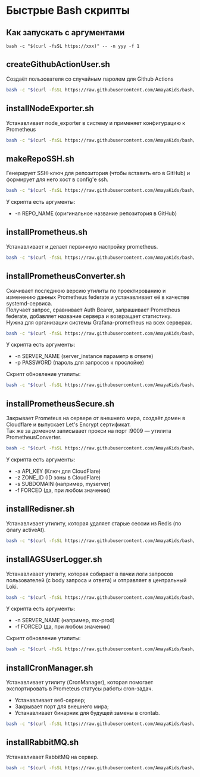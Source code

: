 # Быстрые Bash скрипты

## Как запускать с аргументами
```
bash -c "$(curl -fsSL https://xxx)" -- -n yyy -f 1
```

## createGithubActionUser.sh
Создаёт пользователя со случайным паролем для Github Actions
```sh
bash -c "$(curl -fsSL https://raw.githubusercontent.com/AmayaKids/bash/main/createGithubActionUser.sh?t=2)"
```

## installNodeExporter.sh
Устанавливает node_exporter в систему и применяет конфигурацию к Prometheus
```sh
bash -c "$(curl -fsSL https://raw.githubusercontent.com/AmayaKids/bash/main/installNodeExporter.sh?t=3)"
```

## makeRepoSSH.sh
Генерирует SSH-ключ для репозитория (чтобы вставить его в GitHub) и формирует для него хост в config'е ssh.
```sh
bash -c "$(curl -fsSL https://raw.githubusercontent.com/AmayaKids/bash/main/makeRepoSSH.sh?t=4)"
```
У скрипта есть аргументы:  
- -n REPO_NAME (оригинальное название репозитория в GitHub)

## installPrometheus.sh
Устанавливает и делает первичную настройку prometheus.
```sh
bash -c "$(curl -fsSL https://raw.githubusercontent.com/AmayaKids/bash/main/installPrometheus.sh?t=1)"
```

## installPrometheusConverter.sh
Скачивает последнюю версию утилиты по проектированию и изменению данных Prometheus federate и устанавливает её в качестве systemd-сервиса.  
Получает запрос, сравнивает Auth Bearer, запрашивает Prometheus federate, добавляет название сервера и возвращает статистику.  
Нужна для организации системы Grafana-prometheus на всех серверах.
```sh
bash -c "$(curl -fsSL https://raw.githubusercontent.com/AmayaKids/bash/main/installPrometheusConverter.sh?t=5)"
```
У скрипта есть аргументы:  
- -n SERVER_NAME (server_instance параметр в ответе)
- -p PASSWORD (пароль для запросов к прослойке)  

Скрипт обновление утилиты:
```sh
bash -c "$(curl -fsSL https://raw.githubusercontent.com/AmayaKids/bash/main/installPrometheusConverter-upd.sh?t=5)"
```

## installPrometheusSecure.sh
Закрывает Prometeus на сервере от внешнего мира, создаёт домен в Cloudflare и выпускает Let's Encrypt сертификат.  
Так же за доменом записывает прокси на порт :9009 — утилита PrometheusConverter.
```sh
bash -c "$(curl -fsSL https://raw.githubusercontent.com/AmayaKids/bash/main/installPrometheusSecure.sh?t=1)"
```
У скрипта есть аргументы:  
- -a API_KEY (Ключ для CloudFlare)
- -z ZONE_ID (ID зоны в CloudFlare)
- -s SUBDOMAIN (например, myserver)
- -f FORCED (да, при любом значении)

## installRedisner.sh
Устанавливает утилиту, которая удаляет старые сессии из Redis (по флагу activeAt).  
```sh
bash -c "$(curl -fsSL https://raw.githubusercontent.com/AmayaKids/bash/main/installRedisner.sh?t=1)"
```

## installAGSUserLogger.sh
Устанавливает утилиту, которая собирает в пачки логи запросов пользователей (с body запроса и ответа) и отправляет в центральный Loki.
```sh
bash -c "$(curl -fsSL https://raw.githubusercontent.com/AmayaKids/bash/main/installAGSUserLogger.sh?t=2)"
```
У скрипта есть аргументы:  
- -n SERVER_NAME (например, mx-prod)
- -f FORCED (да, при любом значении)

Скрипт обновление утилиты:
```sh
bash -c "$(curl -fsSL https://raw.githubusercontent.com/AmayaKids/bash/main/installAGSUserLogger-upd.sh?t=1)"
```

## installCronManager.sh
Устанавливает утилиту (CronManager), которая помогает экспортировать в Prometeus статусы работы cron-задач.  
- Устанавливает веб-сервер;
- Закрывает порт для внешнего мира;
- Устанавливает бинарник для будущей замены в crontab.
```sh
bash -c "$(curl -fsSL https://raw.githubusercontent.com/AmayaKids/bash/main/installCronManager.sh?t=3)"
```

## installRabbitMQ.sh
Устанавливает RabbitMQ на сервер.
```sh
bash -c "$(curl -fsSL https://raw.githubusercontent.com/AmayaKids/bash/main/installRabbitMQ.sh?t=1)"
```
